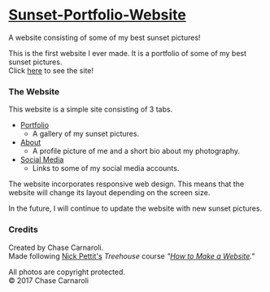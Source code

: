 # [Sunset-Portfolio-Website](https://chasec99.github.io/sunsets)
A website consisting of some of my best sunset pictures!

This is the first website I ever made. It is a portfolio of some of my best sunset pictures.  
Click [here](https://chasec99.github.io/sunsets) to see the site!

### The Website
This website is a simple site consisting of 3 tabs.
  - [Portfolio](https://chasec99.github.io/sunsets)
    - A gallery of my sunset pictures.  
  - [About](https://chasec99.github.io/sunsets/about.html)
    - A profile picture of me and a short bio about my photography.
  - [Social Media](https://chasec99.github.io/sunsets/socialMedia.html)
    - Links to some of my social media accounts.

The website incorporates responsive web design. This means that the website will change its layout depending on the screen size.

In the future, I will continue to update the website with new sunset pictures.

### Credits
Created by Chase Carnaroli.  
Made following [Nick Pettit's](http://nickpettit.com) *Treehouse* course *"[How to Make a Website](https://teamtreehouse.com/library/how-to-make-a-website)."*

All photos are copyright protected.  
&copy; 2017 Chase Carnaroli  
